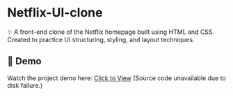 # Netflix-UI-clone

✨ A front-end clone of the Netflix homepage built using HTML and CSS. 
Created to practice UI structuring, styling, and layout techniques.

## 🎥 Demo

Watch the project demo here: [Click to View](https://drive.google.com/drive/folders/13ELuDCCS8tBwdg5Ab87Ezkrd5O71NHUu?usp=drive_link) 
(Source code unavailable due to disk failure.)
